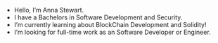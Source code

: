 - Hello, I’m Anna Stewart.
- I have a Bachelors in Software Development and Security.
- I’m currently learning about BlockChain Development and Solidity!
- I’m looking for full-time work as an Software Developer or Engineer.

